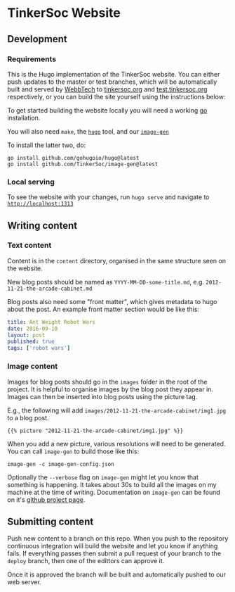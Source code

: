 # TinkerSoc Website

## Development

### Requirements
This is the Hugo implementation of the TinkerSoc website. You can either push updates to the master or test branches, which will be automatically built and served by [WebbTech](https://webbtech.uk) to [tinkersoc.org](https://tinkersoc.org) and [test.tinkersoc.org](https://test.tinkersoc.org) respectively, or you can build the site yourself using the instructions below:

To get started
building the website locally you will need a working [go](https://golang.org/)
installation.

You will also need `make`, the [`hugo`](https://github.com/spf13/hugo) tool, and
our [`image-gen`](https://github.com/TinkerSoc/image-gen)

To install the latter two, do:

```
go install github.com/gohugoio/hugo@latest
go install github.com/TinkerSoc/image-gen@latest
```

### Local serving

To see the website with your changes, run `hugo serve` and navigate to
[`http://localhost:1313`](http://localhost:1313)


## Writing content

### Text content
Content is in the `content` directory, organised in the same structure seen on
the website.

New blog posts should be named as `YYYY-MM-DD-some-title.md`, e.g.
`2012-11-21-the-arcade-cabinet.md`

Blog posts also need some "front matter", which gives metadata to hugo about the
post. An example front matter section would be like this:

```yaml
title: Ant Weight Robot Wars
date: 2016-09-10
layout: post
published: true
tags: ['robot wars']
```

### Image content

Images for blog posts should go in the `images` folder in the root of the
project. It is helpful to organise images by the blog post they appear in.
Images can then be inserted into blog posts using the picture tag.

E.g., the following will add `images/2012-11-21-the-arcade-cabinet/img1.jpg` to
a blog post.

```hugo
{{% picture "2012-11-21-the-arcade-cabinet/img1.jpg" %}}
```

When you add a new picture, various resolutions will need to be generated. You
can call `image-gen` to build those like this:

```
image-gen -c image-gen-config.json
```

Optionally the `--verbose` flag on `image-gen` might let you know that something
is happening. It takes about 30s to build all the images on my machine at the
time of writing. Documentation on `image-gen` can be found on it's [github
project page](https://github.com/TinkerSoc/image-gen).


## Submitting content

Push new content to a branch on this repo. When you push to the repository
continuous integration will build the website and let you know if anything
fails. If everything passes then submit a pull request of your branch to the
`deploy` branch, then one of the edittors can approve it.

Once it is approved the branch will be built and automatically pushed to our web
server.
